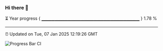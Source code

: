 ### Hi there 👋

⏳ Year progress { ▁▁▁▁▁▁▁▁▁▁▁▁▁▁▁▁▁▁▁▁▁▁▁▁▁▁▁▁▁▁ } 1.78 %

---

⏰ Updated on Tue, 07 Jan 2025 12:19:26 GMT

![Progress Bar CI](https://github.com/Shyam-Makwana/GitHub-Actions-Demo/workflows/Progress%20Bar%20CI/badge.svg)
